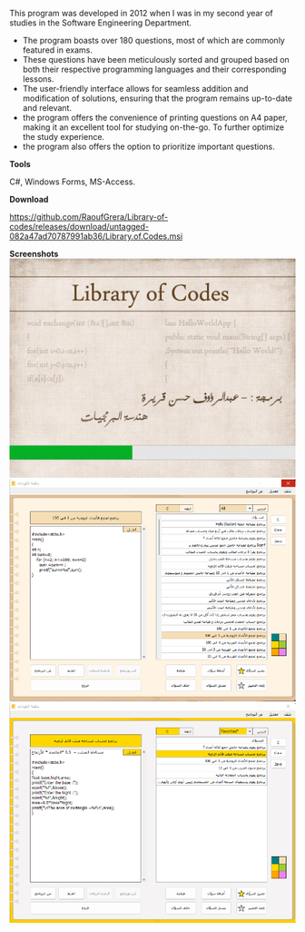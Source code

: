 This program was developed in 2012 when I was in my second year of studies in the Software Engineering Department.
- The program boasts over 180 questions, most of which are commonly featured in exams.
- These questions have been meticulously sorted and grouped based on both their respective programming languages and their corresponding lessons.
- The user-friendly interface allows for seamless addition and modification of solutions, ensuring that the program remains up-to-date and relevant.
- the program offers the convenience of printing questions on A4 paper, making it an excellent tool for studying on-the-go. To further optimize the study experience.
- the program also offers the option to prioritize important questions.

**Tools**

C#, Windows Forms, MS-Access.

**Download**

https://github.com/RaoufGrera/Library-of-codes/releases/download/untagged-082a47ad70787991ab36/Library.of.Codes.msi

**Screenshots**
![splash-screen](https://raw.githubusercontent.com/RaoufGrera/Library-of-codes/main/library-of-codes-splash-screen.jpg)
![library-of-codes](https://raw.githubusercontent.com/RaoufGrera/Library-of-codes/main/library-of-codes-1.png.png)
![library-of-codes-2](https://raw.githubusercontent.com/RaoufGrera/Library-of-codes/main/library-of-codes-2.png)
